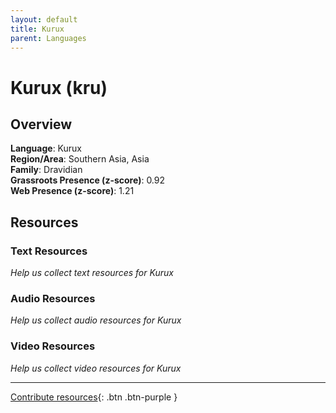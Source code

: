 ```yaml
---
layout: default
title: Kurux
parent: Languages
---
```


# Kurux (kru)

## Overview

**Language**: Kurux  
**Region/Area**: Southern Asia, Asia  
**Family**: Dravidian  
**Grassroots Presence (z-score)**: 0.92  
**Web Presence (z-score)**: 1.21  

## Resources

### Text Resources
*Help us collect text resources for Kurux*

### Audio Resources
*Help us collect audio resources for Kurux*

### Video Resources
*Help us collect video resources for Kurux*

---

[Contribute resources](https://forms.office.com/e/1SfLJx3u1r){: .btn .btn-purple }
